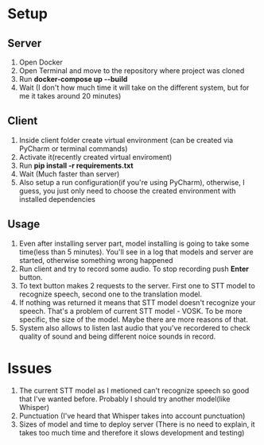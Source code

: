 # Setup

## Server
1. Open Docker
2. Open Terminal and move to the repository where project was cloned
3. Run __docker-compose up --build__
4. Wait (I don't how much time it will take on the different system, but for me it takes around 20 minutes)

## Client
1. Inside client folder create virtual environment (can be created via PyCharm or terminal commands)
2. Activate it(recently created virtual enviroment)
3. Run __pip install -r requirements.txt__
4. Wait (Much faster than server)
5. Also setup a run configuration(if you're using PyCharm), otherwise, I guess, you just only need to choose the created environment with installed dependencies

## Usage

1. Even after installing server part, model installing is going to take some time(less than 5 minutes). You'll see in a log that models and server are started,
otherwise something wrong happened
2. Run client and try to record some audio. To stop recording push __Enter__ button.
3. To text button makes 2 requests to the server. First one to STT model to recognize speech, second one to the translation model.
4. If nothing was returned it means that STT model doesn't recognize your speech. That's a problem of current STT model - VOSK. To be more specific, the size of the model. Maybe there are more reasons of that.
5. System also allows to listen last audio that you've recordered to check quality of sound and being different noice sounds in record.

# Issues

1. The current STT model as I metioned can't recognize speech so good that I've wanted before. Probably I should try another model(like Whisper)
2. Punctuation (I've heard that Whisper takes into account punctuation)
3. Sizes of model and time to deploy server (There is no need to explain, it takes too much time and therefore it slows development and testing)